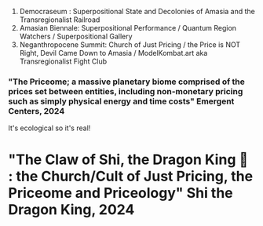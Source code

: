 


1. Democraseum : Superpositional State and Decolonies of Amasia and the Transregionalist Railroad
2. Amasian Biennale: Superpositional Performance / Quantum Region Watchers / Superpositional Gallery
3. Neganthropocene Summit: Church of Just Pricing / the Price is NOT Right, Devil Came Down to Amasia / ModelKombat.art aka Transregionalist Fight Club




### "The Priceome; a massive planetary biome comprised of the prices set between entities, including non-monetary pricing such as simply physical energy and time costs" Emergent Centers, 2024

It's ecological so it's real!




# "The Claw of Shi, the Dragon King 🐉 : the Church/Cult of Just Pricing, the Priceome and Priceology" Shi the Dragon King, 2024









